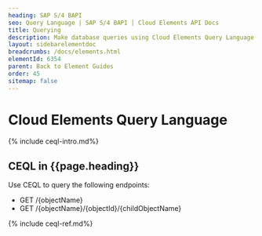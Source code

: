 ```yaml
---
heading: SAP S/4 BAPI
seo: Query Language | SAP S/4 BAPI | Cloud Elements API Docs
title: Querying
description: Make database queries using Cloud Elements Query Language.
layout: sidebarelementdoc
breadcrumbs: /docs/elements.html
elementId: 6354
parent: Back to Element Guides
order: 45
sitemap: false
---
```


# Cloud Elements Query Language

{% include ceql-intro.md%}

## CEQL in {{page.heading}}

Use CEQL to query the following endpoints:

* GET /{objectName}
* GET /{objectName}/{objectId}/{childObjectName}

{% include ceql-ref.md%}
